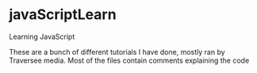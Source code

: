 # javaScriptLearn
Learning JavaScript

These are a bunch of different tutorials I have done, mostly ran by Traversee media.
Most of the files contain comments explaining the code
